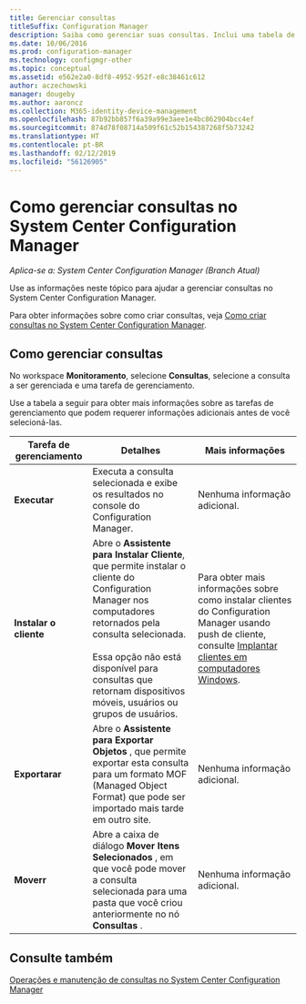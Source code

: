 ```yaml
---
title: Gerenciar consultas
titleSuffix: Configuration Manager
description: Saiba como gerenciar suas consultas. Inclui uma tabela de referência detalhada.
ms.date: 10/06/2016
ms.prod: configuration-manager
ms.technology: configmgr-other
ms.topic: conceptual
ms.assetid: e562e2a0-8df8-4952-952f-e8c38461c612
author: aczechowski
manager: dougeby
ms.author: aaroncz
ms.collection: M365-identity-device-management
ms.openlocfilehash: 87b92bb857f6a39a99e3aee1e4bc862904bcc4ef
ms.sourcegitcommit: 874d78f08714a509f61c52b154387268f5b73242
ms.translationtype: HT
ms.contentlocale: pt-BR
ms.lasthandoff: 02/12/2019
ms.locfileid: "56126905"
---
```

# <a name="how-to-manage-queries-in-system-center-configuration-manager"></a>Como gerenciar consultas no System Center Configuration Manager

*Aplica-se a: System Center Configuration Manager (Branch Atual)*

Use as informações neste tópico para ajudar a gerenciar consultas no System Center Configuration Manager.  

 Para obter informações sobre como criar consultas, veja [Como criar consultas no System Center Configuration Manager](../../../core/servers/manage/create-queries.md).  

## <a name="how-to-manage-queries"></a>Como gerenciar consultas  
 No workspace **Monitoramento**, selecione **Consultas**, selecione a consulta a ser gerenciada e uma tarefa de gerenciamento.  

 Use a tabela a seguir para obter mais informações sobre as tarefas de gerenciamento que podem requerer informações adicionais antes de você selecioná-las.  

|Tarefa de gerenciamento|Detalhes|Mais informações|  
|---------------------|-------------|----------------------|  
|**Executar**|Executa a consulta selecionada e exibe os resultados no console do Configuration Manager.|Nenhuma informação adicional.|  
|**Instalar o cliente**|Abre o **Assistente para Instalar Cliente**, que permite instalar o cliente do Configuration Manager nos computadores retornados pela consulta selecionada.<br /><br /> Essa opção não está disponível para consultas que retornam dispositivos móveis, usuários ou grupos de usuários.|Para obter mais informações sobre como instalar clientes do Configuration Manager usando push de cliente, consulte [Implantar clientes em computadores Windows](/sccm/core/clients/deploy/deploy-clients-to-windows-computers).|  
|**Exportarar**|Abre o **Assistente para Exportar Objetos** , que permite exportar esta consulta para um formato MOF (Managed Object Format) que pode ser importado mais tarde em outro site.|Nenhuma informação adicional.|  
|**Moverr**|Abre a caixa de diálogo **Mover Itens Selecionados** , em que você pode mover a consulta selecionada para uma pasta que você criou anteriormente no nó **Consultas** .|Nenhuma informação adicional.|  

## <a name="see-also"></a>Consulte também  
 [Operações e manutenção de consultas no System Center Configuration Manager](../../../core/servers/manage/operations-and-maintenance-for-queries.md)

